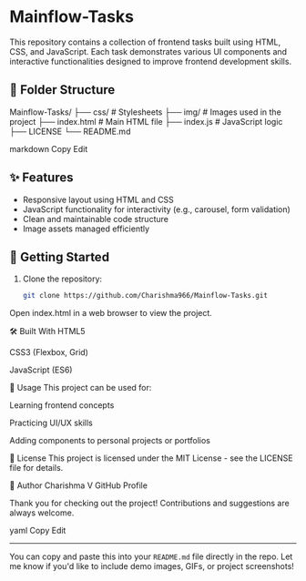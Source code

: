 # Mainflow-Tasks

This repository contains a collection of frontend tasks built using HTML, CSS, and JavaScript. Each task demonstrates various UI components and interactive functionalities designed to improve frontend development skills.

## 📂 Folder Structure

Mainflow-Tasks/
├── css/ # Stylesheets
├── img/ # Images used in the project
├── index.html # Main HTML file
├── index.js # JavaScript logic
├── LICENSE
└── README.md

markdown
Copy
Edit

## ✨ Features

- Responsive layout using HTML and CSS
- JavaScript functionality for interactivity (e.g., carousel, form validation)
- Clean and maintainable code structure
- Image assets managed efficiently

## 🚀 Getting Started

1. Clone the repository:
   ```bash
   git clone https://github.com/Charishma966/Mainflow-Tasks.git
Open index.html in a web browser to view the project.

🛠️ Built With
HTML5

CSS3 (Flexbox, Grid)

JavaScript (ES6)

📌 Usage
This project can be used for:

Learning frontend concepts

Practicing UI/UX skills

Adding components to personal projects or portfolios

📃 License
This project is licensed under the MIT License - see the LICENSE file for details.

👤 Author
Charishma V
GitHub Profile

Thank you for checking out the project! Contributions and suggestions are always welcome.

yaml
Copy
Edit

---
You can copy and paste this into your `README.md` file directly in the repo. Let me know if you'd like to include demo images, GIFs, or project screenshots!
